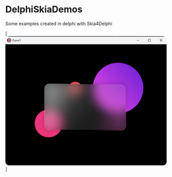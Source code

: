 # DelphiSkiaDemos
 Some examples created in delphi with Skia4Delphi

[![Skia_Blur](SkiaBlurCard/Skia_BlurScreen_Shot.png)]

